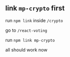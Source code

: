 ## link `mp-crypto` first

run `npm link` inside `/crypto`

go to `/react-voting`

run `npm link mp-crypto`

all should work now
